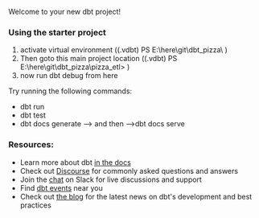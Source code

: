 Welcome to your new dbt project!

### Using the starter project
1. activate virtual environment ((.vdbt) PS E:\here\git\dbt_pizza\ )
2. Then goto this main project location ((.vdbt) PS E:\here\git\dbt_pizza\pizza_etl> )
3. now run dbt debug from here


Try running the following commands:
- dbt run
- dbt test
- dbt docs generate --> and then  -->dbt docs serve


### Resources:
- Learn more about dbt [in the docs](https://docs.getdbt.com/docs/introduction)
- Check out [Discourse](https://discourse.getdbt.com/) for commonly asked questions and answers
- Join the [chat](https://community.getdbt.com/) on Slack for live discussions and support
- Find [dbt events](https://events.getdbt.com) near you
- Check out [the blog](https://blog.getdbt.com/) for the latest news on dbt's development and best practices

